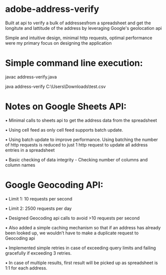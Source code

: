 # adobe-address-verify

Built at api to verify a bulk of addressesfrom a spreadsheet and get the longitute and lattitude of the address by leveraging Google's geolocation api

Simple and intuitive design, minimal http requests, optimal performance were my primary focus on designing the application 

Simple command line execution:
==============================

javac address-verify.java

java address-verify C:\Users<your name>\Downloads\test.csv



Notes on Google Sheets API:
===============================

•	Minimal calls to sheets api to get the address data from the spreadsheet

•	Using cell feed as only cell feed supports batch update.

•	Using batch update to improve performance. Using batching the number of http requests is reduced to just 1 http request to update all address entries in a spreadsheet

•	Basic checking of data integrity - Checking number of columns and column names


Google Geocoding API:
================================

•	Limit 1: 10 requests per second

•	Limit 2: 2500 requests per day

•	Designed Geocoding api calls to avoid >10 requests per second

•	Also added a simple caching mechanism so that if an address has already been looked up, we wouldn’t have to make a duplicate request to Geocoding api

•	Implemented simple retries in case of exceeding query limits and failing gracefully if exceeding 3 retries.

•	In case of multiple results, first result will be picked up as spreadsheet is 1:1 for each address.
